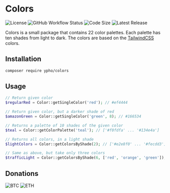 # Colors

![License](https://img.shields.io/github/license/ypho/colors)
![GitHub Workflow Status](https://img.shields.io/github/workflow/status/ypho/colors/Installation%20&%20Tests)
![Code Size](https://img.shields.io/github/languages/code-size/ypho/colors)
![Latest Release](https://img.shields.io/github/v/release/ypho/colors)

Colors is a small package that contains 22 color palettes. Each palette has ten shades from light to dark. The colors
are based on the [TailwindCSS](https://tailwindcss.com/docs/customizing-colors#default-color-palette) colors.

## Installation

```bash
composer require ypho/colors
```

## Usage

```php
// Return given color
$regularRed = Color::getSingleColor('red'); // #ef4444

// Return given color, but a darker shade of red
$amazonGreen = Color::getSingleColor('green', 8); // #166534

// Returns a palette of 10 shades of the given color
$teal = Color::getColorPalette('teal'); // ['#f0fdfa' ... '#134e4a']

// Returns all colors, in a light shade
$lightColors = Color::getColorsByShade(2); // ['#e2e8f0' ... '#fecdd3']

// Same as above, but take only three colors
$trafficLight = Color::getColorsByShade(6, ['red', 'orange', 'green']); // ['#dc2626', '#f97316', '#22c55e']
```

## Donations

![BTC](https://img.shields.io/badge/BTC-bc1qaf590wa6gvgzhq60pwez9jp2nup643laasj7yl-blue)
![ETH](https://img.shields.io/badge/ETH-0x4B5cA9188A55d2CEb6E7765B7f23EceF3530531B-red)
